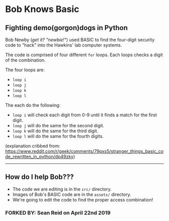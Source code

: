 # Bob Knows Basic

## Fighting demo(gorgon)dogs in Python

Bob Newby (_get it? "newbie!"_) used BASIC to find the four-digit security code to "hack" into the Hawkins' lab computer systems. 

The code is comprised of four different `for` loops. Each loops checks a digit of the combination. 

The four loops are:
* `loop i`
* `loop j`
* `loop k`
* `loop l`

The each do the following:

* `loop i` will check each digit from 0-9 until it finds a match for the first digit.
* `loop j` will do the same for the second digit.
* `loop k` will do the same for the third digit.
* `loop l` will do the same for the fourth digits.

(explanation cribbed from: https://www.reddit.com/r/geek/comments/79pxs5/stranger_things_basic_code_rewritten_in_python/dp49zky)

----

## How do I help Bob???

* The code we are editing is in the `src/` directory. 
* Images of Bob's BASIC code are in the `assets/` directory.
* We're going to edit the code to find the proper access combination!


### FORKED BY: Sean Reid on April 22nd 2019